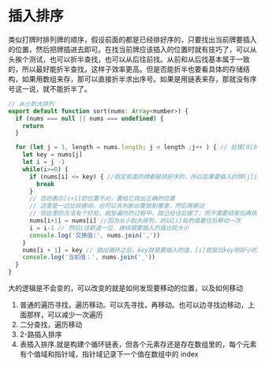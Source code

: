 # 插入排序

类似打牌时排列牌的顺序，假设前面的都是已经排好序的，只要找出当前牌要插入的位置，然后把牌插进去即可。在找当前牌应该插入的位置时就有技巧了，可以从头挨个测试，也可以折半查找，也可以从后往前找。从前和从后找基本属于一致的，所以最好能折半查找，这样子效率更高。但是否能折半也要看具体的存储结构，如果用数组来存，那可以直接折半求出序号。如果是用链表来存，那就没有序号这一说，就不能折半了。

```javascript
// 从小到大排列
export default function sort(nums: Array<number>) {
  if (nums === null || nums === undefined) {
    return
  }

  for (let j = 1, length = nums.length; j < length ;j++ ) { // 处理[0]牌时，手里还没有牌，所以它就是已经排好序的，直接放入手中即可。所以我们从[1]牌开始
    let key = nums[j]
    let i = j -1
    while(i>=0) {
      if (nums[i] <= key) { //假定前面的牌都是排好序的，所以如果要插入的牌[j]比前面的牌[i]大，那就不需要查找位置了，[j]的位置就是j，是准确的，跳出这次循环
        break
      }
      // 否则表示[i+1]的位置不对，要给它找出正确的位置
      // 这里是一边比较挪动，也可以先判断出要放到哪里，然后再挪动
      // 但这里的方法有个好处，就是遍历的过程中，就已经往后挪了，而不需要结束后再统一挪的那次for循环，循环上少了
      nums[i+1] = nums[i] //因为从小到大排列，所以[i]处的值要往后移动一次
      i = i-1 // 然后i往前退一位，继续跟要插入的值比较大小
      console.log('交换值:', nums.join(','))
    }
    nums[i + 1] = key // 跳出循环之后，key就是要插入的值，[i]就是比key刚好小的那个值，所以i+1就是key的位置，给这个位置赋值即可
    console.log('当前值：', nums.join('_'))
  }
}
```

大的逻辑是不会变的，可以改变的就是如何发现要移动的位置，以及如何移动

1. 普通的遍历寻找，遍历移动。可以先寻找，再移动。也可以边寻找边移动，上面那样，可以减少一次遍历
2. 二分查找，遍历移动
3. 2-路插入排序
4. 表插入排序.就是构建个循环链表，但各个元素存还是存在数组里的，每个元素有个值域和指针域，指针域记录下一个值在数组中的 index